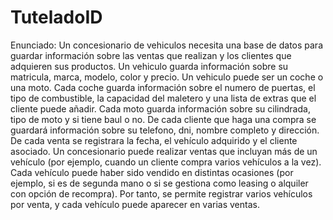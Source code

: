 # TuteladoID
Enunciado: 
Un concesionario de vehiculos necesita una base de datos para guardar información sobre las ventas que realizan y los clientes que adquieren sus productos. Un vehiculo guarda información sobre su matricula, marca, modelo, color y precio. Un vehiculo puede ser un coche o una moto. Cada coche guarda información sobre el numero de puertas, el tipo de combustible, la capacidad del maletero y una lista de extras que el cliente puede añadir. Cada moto guarda información sobre su cilindrada, tipo de moto y si tiene baul o no. De cada cliente que haga una compra se guardará información sobre su telefono, dni, nombre completo y dirección. De cada venta se registrara la fecha, el vehículo adquirido y el cliente asociado. Un concesionario puede realizar ventas que incluyan más de un vehículo (por ejemplo, cuando un cliente compra varios vehículos a la vez). Cada vehículo puede haber sido vendido en distintas ocasiones (por ejemplo, si es de segunda mano o si se gestiona como leasing o alquiler con opción de recompra). Por tanto, se permite registrar varios vehículos por venta, y cada vehículo puede aparecer en varias ventas.
